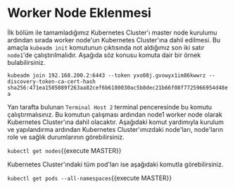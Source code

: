 # Worker Node Eklenmesi

İlk bölüm ile tamamladığımız Kubernetes Cluster'ı master node kurulumu ardından sırada worker node'un Kubernetes Cluster'ına dahil edilmesi. Bu amaçla `kubeadm init` komutunun çıktısında not aldığımız son iki satır `node1`'de çalıştırılmalıdır. Aşağıda söz konusu komuta dair bir örnek bulabilirsiniz.

`kubeadm join 192.168.200.2:6443 --token yxo08j.gvowyx1im86kwwrz --discovery-token-ca-cert-hash sha256:471ea1505089f263aa82cef6b6180030ac5b8dec21b66f08f7725966954d48ea`

Yan tarafta bulunan `Terminal Host 2` terminal penceresinde bu komutu çalıştırmalısınız. Bu komutun çalışması ardından node1 worker node olarak Kubernetes Cluster'ına dahil olacaktır. Aşağıdaki komut yardımıyla kurulum ve yapılandırma ardından Kubernetes Cluster'ımızdaki node'ları, node'ların role ve sağlık durumlarının görebilirsiniz.

`kubectl get nodes`{{execute MASTER}}

Kubernetes Cluster'ındaki tüm pod'ları ise aşağıdaki komutla görebilirsiniz.

`kubectl get pods --all-namespaces`{{execute MASTER}}
